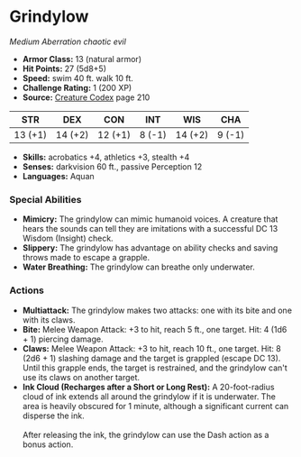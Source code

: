 # Grindylow

*Medium* *Aberration* *chaotic evil*

- **Armor Class:** 13 (natural armor)
- **Hit Points:** 27 (5d8+5)
- **Speed:** swim 40 ft. walk 10 ft.
- **Challenge Rating:** 1 (200 XP)
- **Source:** [Creature Codex](https://koboldpress.com/kpstore/product/creature-codex-for-5th-edition-dnd) page 210

| STR | DEX | CON | INT | WIS | CHA |
| --- | --- | --- | --- | --- | --- |
| 13 (+1) | 14 (+2) | 12 (+1) | 8 (-1) | 14 (+2) | 9 (-1) |

- **Skills:** acrobatics +4, athletics +3, stealth +4
- **Senses:** darkvision 60 ft., passive Perception 12
- **Languages:** Aquan

### Special Abilities

- **Mimicry:** The grindylow can mimic humanoid voices. A creature that hears the sounds can tell they are imitations with a successful DC 13 Wisdom (Insight) check.
- **Slippery:** The grindylow has advantage on ability checks and saving throws made to escape a grapple.
- **Water Breathing:** The grindylow can breathe only underwater.

### Actions

- **Multiattack:** The grindylow makes two attacks: one with its bite and one with its claws.
- **Bite:** Melee Weapon Attack: +3 to hit, reach 5 ft., one target. Hit: 4 (1d6 + 1) piercing damage.
- **Claws:** Melee Weapon Attack: +3 to hit, reach 10 ft., one target. Hit: 8 (2d6 + 1) slashing damage and the target is grappled (escape DC 13). Until this grapple ends, the target is restrained, and the grindylow can't use its claws on another target.
- **Ink Cloud (Recharges after a Short or Long Rest):** A 20-foot-radius cloud of ink extends all around the grindylow if it is underwater. The area is heavily obscured for 1 minute, although a significant current can disperse the ink.<br><br>After releasing the ink, the grindylow can use the Dash action as a bonus action.


